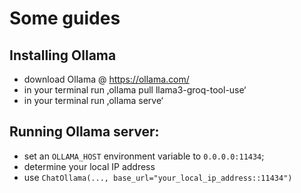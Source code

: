 # Some guides

## Installing Ollama

- download Ollama @ https://ollama.com/
- in your terminal run ‚ollama pull llama3-groq-tool-use‘
- in your  terminal run ‚ollama serve‘
	

## Running Ollama server:

- set an `OLLAMA_HOST` environment variable to `0.0.0.0:11434`;
- determine your local IP address
- use `ChatOllama(..., base_url="your_local_ip_address::11434")`